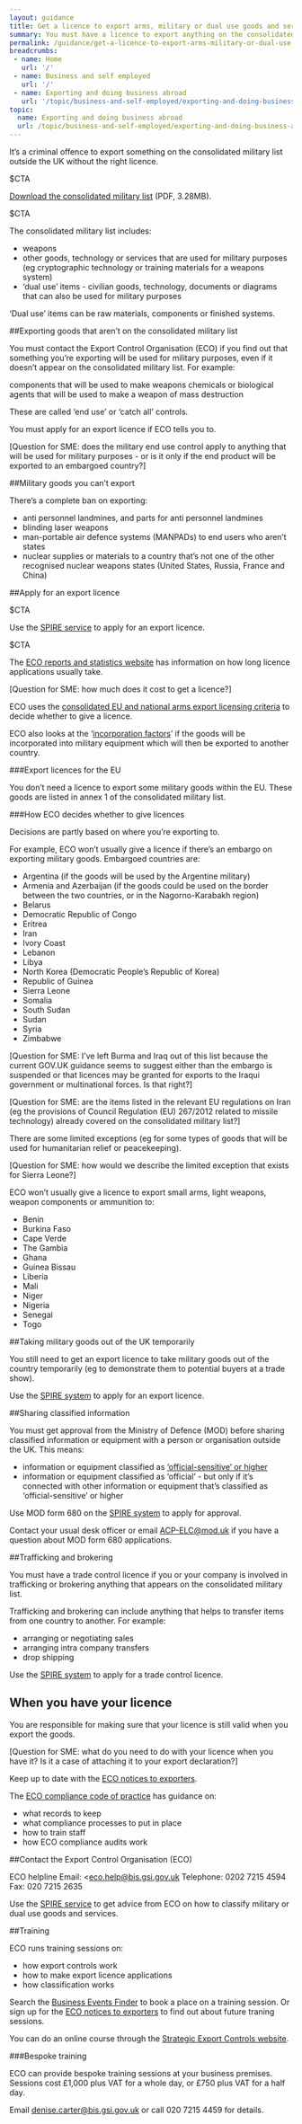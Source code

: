 ```yaml
---
layout: guidance
title: Get a licence to export arms, military or dual use goods and services
summary: You must have a licence to export anything on the consolidated list of strategic military and dual use items (the ‘consolidated military list’).
permalink: /guidance/get-a-licence-to-export-arms-military-or-dual-use-goods-and-services.html
breadcrumbs:
 - name: Home
   url: '/'
 - name: Business and self employed
   url: '/'
 - name: Exporting and doing business abroad
   url: '/topic/business-and-self-employed/exporting-and-doing-business-abroad.html'  
topic:
  name: Exporting and doing business abroad
  url: /topic/business-and-self-employed/exporting-and-doing-business-abroad.html
---
```

It’s a criminal offence to export something on the consolidated military list outside the UK without the right licence.

$CTA

[Download the consolidated military list](https://www.gov.uk/government/uploads/system/uploads/attachment_data/file/488993/controllist20151225.pdf) (PDF, 3.28MB).

$CTA

The consolidated military list includes:

- weapons
- other goods, technology or services that are used for military purposes (eg cryptographic technology or training materials for a weapons system)
- ‘dual use’ items - civilian goods, technology, documents or diagrams that can also be used for military purposes

‘Dual use’ items can be raw materials, components or finished systems.

##Exporting goods that aren’t on the consolidated military list

You must contact the Export Control Organisation (ECO) if you find out that something you’re exporting will be used for military purposes, even if it doesn’t appear on the consolidated military list. For example:

components that will be used to make weapons
chemicals or biological agents that will be used to make a weapon of mass destruction

These are called ‘end use’ or ‘catch all’ controls.

You must apply for an export licence if ECO tells you to.

[Question for SME: does the military end use control apply to anything that will be used for military purposes - or is it only if the end product will be exported to an embargoed country?]

##Military goods you can’t export

There’s a complete ban on exporting:

- anti personnel landmines, and parts for anti personnel landmines
- blinding laser weapons
- man-portable air defence systems (MANPADs) to end users who aren’t states
- nuclear supplies or materials to a country that’s not one of the other recognised nuclear weapons states (United States, Russia, France and China)

##Apply for an export licence

$CTA

Use the [SPIRE service](https://www.spire.bis.gov.uk/spire/fox/espire/LOGIN/login) to apply for an export licence.

$CTA

The [ECO reports and statistics website](https://www.exportcontroldb.bis.gov.uk) has information on how long licence applications usually take.

[Question for SME: how much does it cost to get a licence?]

ECO uses the [consolidated EU and national arms export licensing criteria](http://www.publications.parliament.uk/pa/cm201314/cmhansrd/cm140325/wmstext/140325m0001.htm#14032566000018) to decide whether to give a licence.

ECO also looks at the ‘[incorporation factors](http://www.publications.parliament.uk/pa/cm200102/cmhansrd/vo020708/text/20708w01.htm#column_652)’ if the goods will be incorporated into military equipment which will then be exported to another country.

###Export licences for the EU

You don’t need a licence to export some military goods within the EU. These goods are listed in annex 1 of the consolidated military list.

###How ECO decides whether to give licences

Decisions are partly based on where you’re exporting to.

For example, ECO won’t usually give a licence if there’s an embargo on exporting military goods. Embargoed countries are:

- Argentina (if the goods will be used by the Argentine military)
- Armenia and Azerbaijan (if the goods could be used on the border between the two countries, or in the Nagorno-Karabakh region)
- Belarus
- Democratic Republic of Congo
- Eritrea
- Iran
- Ivory Coast
- Lebanon
- Libya
- North Korea (Democratic People’s Republic of Korea)
- Republic of Guinea
- Sierra Leone
- Somalia
- South Sudan
- Sudan
- Syria
- Zimbabwe

[Question for SME: I’ve left Burma and Iraq out of this list because the current GOV.UK guidance seems to suggest either than the embargo is suspended or that licences may be granted for exports to the Iraqui government or multinational forces. Is that right?]

[Question for SME: are the items listed in the relevant EU regulations on Iran (eg the provisions of Council Regulation (EU) 267/2012 related to missile technology) already covered on the consolidated military list?]

There are some limited exceptions (eg for some types of goods that will be used for humanitarian relief or peacekeeping).

[Question for SME: how would we describe the limited exception that exists for Sierra Leone?]

ECO won’t usually give a licence to export small arms, light weapons, weapon components or ammunition to:

- Benin
- Burkina Faso
- Cape Verde
- The Gambia
- Ghana
- Guinea Bissau
- Liberia
- Mali
- Niger
- Nigeria
- Senegal
- Togo

##Taking military goods out of the UK temporarily

You still need to get an export licence to take military goods out of the country temporarily (eg to demonstrate them to potential buyers at a trade show).

Use the [SPIRE system](https://www.spire.bis.gov.uk/spire/fox/espire/LOGIN/login) to apply for an export licence.

##Sharing classified information

You must get approval from the Ministry of Defence (MOD) before sharing classified information or equipment with a person or organisation outside the UK. This means:

- information or equipment classified as [‘official-sensitive’ or higher](/government/publications/government-security-classifications)
- information or equipment classified as ‘official’ - but only if it’s connected with other information or equipment that’s classified as ‘official-sensitive’ or higher

Use MOD form 680 on the [SPIRE system](https://www.spire.bis.gov.uk/spire/fox/espire/LOGIN/login) to apply for approval.

Contact your usual desk officer or email <ACP-ELC@mod.uk> if you have a question about MOD form 680 applications.

##Trafficking and brokering

You must have a trade control licence if you or your company is involved in trafficking or brokering anything that appears on the consolidated military list.

Trafficking and brokering can include anything that helps to transfer items from one country to another. For example:

- arranging or negotiating sales
- arranging intra company transfers
- drop shipping

Use the [SPIRE system](https://www.spire.bis.gov.uk/spire/fox/espire/LOGIN/login) to apply for a trade control licence.

## When you have your licence

You are responsible for making sure that your licence is still valid when you export the goods.

[Question for SME: what do you need to do with your licence when you have it? Is it a case of attaching it to your export declaration?]

Keep up to date with the [ECO notices to exporters](http://blogs.bis.gov.uk/exportcontrol/).

The [ECO compliance code of practice](/government/publications/compliance-code-of-practice) has guidance on:

- what records to keep
- what compliance processes to put in place
- how to train staff
- how ECO compliance audits work

##Contact the Export Control Organisation (ECO)

ECO helpline
Email: <eco.help@bis.gsi.gov.uk
Telephone: 0202 7215 4594
Fax: 020 7215 2635

Use the [SPIRE service](https://www.spire.bis.gov.uk/spire/fox/espire/LOGIN/login) to get advice from ECO on how to classify military or dual use goods and services.

##Training

ECO runs training sessions on:

- how export controls work
- how to make export licence applications
- how classification works

Search the [Business Events Finder](https://www.business-events.org.uk/) to book a place on a training session. Or sign up for the [ECO notices to exporters](http://blogs.bis.gov.uk/exportcontrol/) to find out about future traning sessions.

You can do an online course through the [Strategic Export Controls website](http://www.strategicexportcontrols.org).

###Bespoke training

ECO can provide bespoke training sessions at your business premises. Sessions cost £1,000 plus VAT for a whole day, or £750 plus VAT for a half day.

Email <denise.carter@bis.gsi.gov.uk> or call 020 7215 4459 for details.
